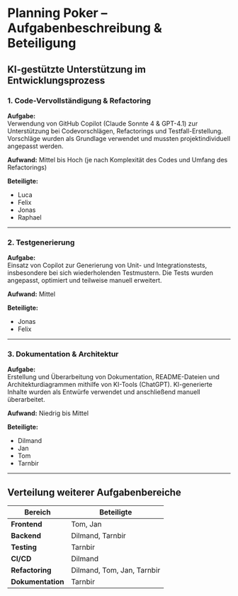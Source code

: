 # Planning Poker – Aufgabenbeschreibung & Beteiligung

## KI-gestützte Unterstützung im Entwicklungsprozess

### 1. Code-Vervollständigung & Refactoring
**Aufgabe:**  
Verwendung von GitHub Copilot (Claude Sonnte 4 & GPT-4.1) zur Unterstützung bei Codevorschlägen, Refactorings und Testfall-Erstellung. Vorschläge wurden als Grundlage verwendet und mussten projektindividuell angepasst werden.

**Aufwand:** Mittel bis Hoch (je nach Komplexität des Codes und Umfang des Refactorings)

**Beteiligte:**  
- Luca  
- Felix  
- Jonas  
- Raphael

---

### 2. Testgenerierung
**Aufgabe:**  
Einsatz von Copilot zur Generierung von Unit- und Integrationstests, insbesondere bei sich wiederholenden Testmustern. Die Tests wurden angepasst, optimiert und teilweise manuell erweitert.

**Aufwand:** Mittel

**Beteiligte:**  
- Jonas  
- Felix

---

### 3. Dokumentation & Architektur
**Aufgabe:**  
Erstellung und Überarbeitung von Dokumentation, README-Dateien und Architekturdiagrammen mithilfe von KI-Tools (ChatGPT). KI-generierte Inhalte wurden als Entwürfe verwendet und anschließend manuell überarbeitet.

**Aufwand:** Niedrig bis Mittel

**Beteiligte:**  
- Dilmand
- Jan
- Tom
- Tarnbir

---

## Verteilung weiterer Aufgabenbereiche

| Bereich          | Beteiligte                   |
|------------------|------------------------------|
| **Frontend**     | Tom, Jan          |
| **Backend**      | Dilmand, Tarnbir           |
| **Testing**      | Tarnbir                 |
| **CI/CD**        | Dilmand                  |
| **Refactoring**  | Dilmand, Tom, Jan, Tarnbir  |
| **Dokumentation**| Tarnbir         |
